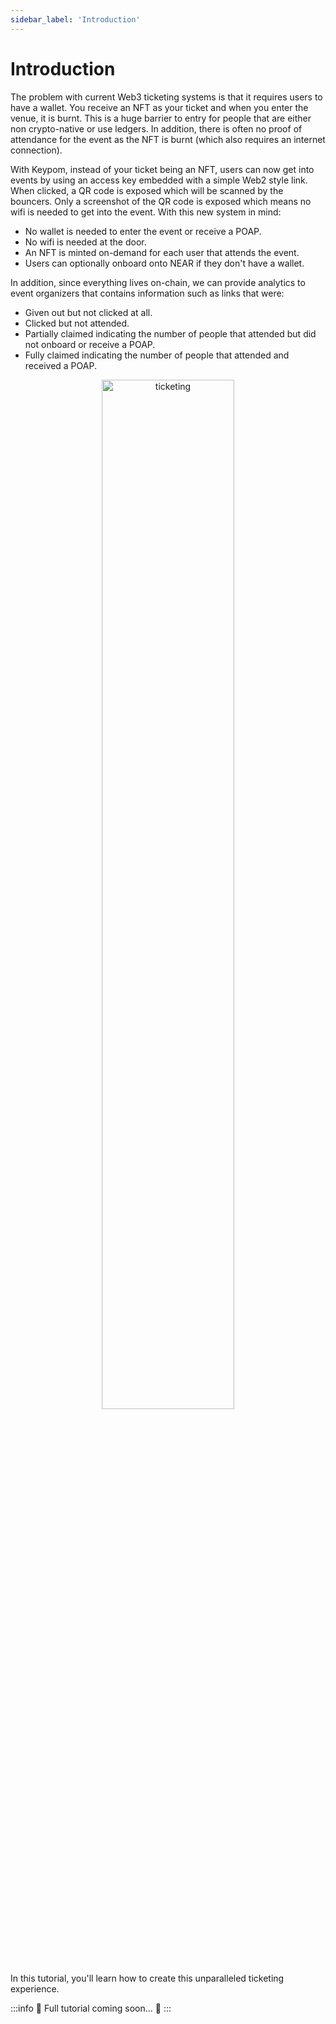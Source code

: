 ```yaml
---
sidebar_label: 'Introduction'
---
```

# Introduction
The problem with current Web3 ticketing systems is that it requires users to have a wallet. You receive an NFT as your ticket and when you enter the venue, it is burnt. This is a huge barrier to entry for people that are either non crypto-native or use ledgers. In addition, there is often no proof of attendance for the event as the NFT is burnt (which also requires an internet connection).

With Keypom, instead of your ticket being an NFT, users can now get into events by using an access key embedded with a simple Web2 style link. When clicked, a QR code is exposed which will be scanned by the bouncers. Only a screenshot of the QR code is exposed which means no wifi is needed to get into the event. With this new system in mind:
* No wallet is needed to enter the event or receive a POAP.
* No wifi is needed at the door.
* An NFT is minted on-demand for each user that attends the event.
* Users can optionally onboard onto NEAR if they don't have a wallet.

In addition, since everything lives on-chain, we can provide analytics to event organizers that contains information such as links that were:
* Given out but not clicked at all.
* Clicked but not attended.
* Partially claimed indicating the number of people that attended but did not onboard or receive a POAP.
* Fully claimed indicating the number of people that attended and received a POAP.

<p align="center">
  <img src={require("/static/img/docs/advanced-tutorials/ticketing/ticketing.png").default} width="65%" height="65%" alt="ticketing"/>
</p>

In this tutorial, you'll learn how to create this unparalleled ticketing experience.

:::info
🚧 Full tutorial coming soon... 🚧
:::